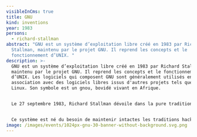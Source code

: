 ```yaml
---
visibleInCms: true
title: GNU
kind: inventions
year: 1983
persons:
  - richard-stallman
abstract: "GNU est un système d’exploitation libre créé en 1983 par Richard
  Stallman, maintenu par le projet GNU. Il reprend les concepts et le
  fonctionnement d’UNIX. "
description: >-
  GNU est un système d’exploitation libre créé en 1983 par Richard Stallman,
  maintenu par le projet GNU. Il reprend les concepts et le fonctionnement
  d’UNIX. Les logiciels qui composent GNU sont généralement utilisés en
  association avec des logiciels libres issus d'autres projets tels que le noyau
  Linux. Son symbole est un gnou, bovidé vivant en Afrique. 


  Le 27 septembre 1983, Richard Stallman dévoile dans la pure tradition hacker son projet de développer un système d’exploitation compatible UNIX appelé GNU — acronyme récursif qui signifie en anglais « GNU’s Not UNIX » (littéralement, « GNU n’est pas UNIX »), en invitant la communauté hacker à le rejoindre et participer à son développement. Cette annonce succède à la « guerre » déclarée par Symbolics au laboratoire d’intelligence artificielle du MIT et à la disparition de la communauté hacker Lisp. Il annonce que le système pourra être utilisé et partagé librement par tous comme ce fut le cas avec Emacs. Concrètement il relate l’effort à accomplir, dont on distingue déjà en 1985 certaines pièces maîtresses : le compilateur GCC finalisé dès juin 1984, une version emacs compatible UNIX, etc. L’effort sera opiniâtrement poursuivi, et au début des années 1990, le projet GNU possède une version utilisable de tous les éléments nécessaires à la construction d’un système d’exploitation (outre ceux cités précédemment : un shell, des bibliothèques, les composants de base, les outils de développement…) à l’exception du plus central : le noyau.


  Ce système est né du besoin de maintenir intactes les traditions hacker de partage dans un monde de plus en plus marqué par l’empreinte du droit d'auteur. Stallman travaillait encore au laboratoire d’intelligence artificielle du MIT au lancement du projet. Il démissionnera en 1984 pour se consacrer entièrement à la création de ce système et, d’après ses mots, « ramener l’esprit de coopération qui prévalait dans la communauté hacker dans les jours anciens ». Il n’était pas question alors de « propriété intellectuelle », et tous les codes sources, distincts, s’échangeaient librement.
image: /images/events/1024px-gnu-30-banner-without-background.svg.png
---
```

